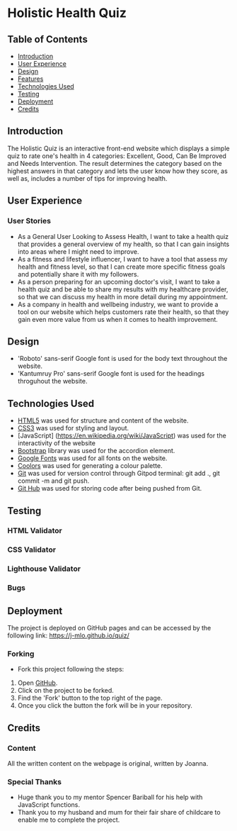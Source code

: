# Holistic Health Quiz

## Table of Contents
- [Introduction](#introduction)
- [User Experience](#user-experience)
- [Design](#design)
- [Features](#features)
- [Technologies Used](#technologies-used)
- [Testing](#testing)
- [Deployment](#deployment)
- [Credits](#credits)

## Introduction

The Holistic Quiz is an interactive front-end website which displays a simple quiz to rate one's health in 4 categories: Excellent, Good, Can Be Improved and Needs Intervention. The result determines the category based on the highest answers in that category and lets the user know how they score, as well as, includes a number of tips for improving health. 

## User Experience

### User Stories 

- As a General User Looking to Assess Health, I want to take a health quiz that provides a general overview of my health, so that I can gain insights into areas where I might need to improve.
- As a fitness and lifestyle influencer, I want to have a tool that assess my health and fitness level, so that I can create more specific fitness goals and potentially share it with my followers.
- As a person preparing for an upcoming doctor's visit, I want to take a health quiz and be able to share my results with my healthcare provider, so that we can discuss my health in more detail during my appointment.
- As a company in health and wellbeing industry, we want to provide a tool on our website which helps customers rate their health, so that they gain even more value from us when it comes to health improvement.

## Design 

- 'Roboto' sans-serif Google font is used for the body text throughout the website.
- 'Kantumruy Pro' sans-serif Google font is used for the headings throguhout the website.

## Technologies Used

- [HTML5](https://en.wikipedia.org/wiki/HTML) was used for structure and content of the website.
- [CSS3](https://en.wikipedia.org/wiki/Cascading_Style_Sheets) was used for styling and layout.
- [JavaScript] (https://en.wikipedia.org/wiki/JavaScript) was used for the interactivity of the website
- [Bootstrap](https://getbootstrap.com/) library was used for the accordion element.
- [Google Fonts](https://fonts.google.com/specimen/Roboto) was used for all fonts on the website.
- [Coolors](https://coolors.co/383838-e0144e-ffffff-cb9173) was used for generating a colour palette.
- [Git](https://git-scm.com/) was used for version control through Gitpod terminal: git add ., git commit -m and git push.  
- [Git Hub](https://github.com/) was used for storing code after being pushed from Git.

## Testing

### HTML Validator

### CSS Validator

### Lighthouse Validator

### Bugs

## Deployment

The project is deployed on GitHub pages and can be accessed by the following link:
https://j-mlo.github.io/quiz/ 

### Forking 

* Fork this project following the steps:

1. Open [GitHub](https://github.com/).
2. Click on the project to be forked.
3. Find the 'Fork' button to the top right of the page.
4. Once you click the button the fork will be in your repository.

## Credits

### Content 

All the written content on the webpage is original, written by Joanna.

### Special Thanks 

 - Huge thank you to my mentor Spencer Bariball for his help with JavaScript functions.
 - Thank you to my husband and mum for their fair share of childcare to enable me to complete the project.